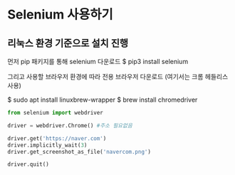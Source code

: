 Selenium 사용하기
====

리눅스 환경 기준으로 설치 진행
----
먼저 pip 패키지를 통해 selenium 다운로드
$ pip3 install selenium

그리고 사용할 브라우저 환경에 따라 전용 브라우저 다운로드
(여기서는 크롬 헤들리스 사용)

$ sudo apt install linuxbrew-wrapper
$ brew install chromedriver


```python
from selenium import webdriver

driver = webdriver.Chrome() #주소 필요없음

driver.get('https://naver.com')
driver.implicitly_wait(3)
driver.get_screenshot_as_file('navercom.png')

driver.quit()
```